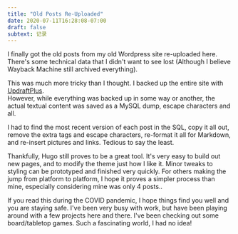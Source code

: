 ```yaml
---
title: "Old Posts Re-Uploaded"
date: 2020-07-11T16:28:08-07:00
draft: false
subtext: 记录
---
```


I finally got the old posts from my old Wordpress site re-uploaded here. There's some technical data that I didn't want to see lost (Although I believe Wayback Machine still archived everything).  

This was much more tricky than I thought. I backed up the entire site with [UpdraftPlus](https://wordpress.org/plugins/updraftplus/).  
However, while everything was backed up in some way or another, the actual textual content was saved as a MySQL dump, escape characters and all.  

I had to find the most recent version of each post in the SQL, copy it all out, remove the extra tags and escape characters, re-format it all for Markdown, and re-insert pictures and links. Tedious to say the least.  

Thankfully, Hugo still proves to be a great tool. It's very easy to build out new pages, and to modify the theme just how I like it. Minor tweaks to styling can be prototyped and finished very quickly. For others making the jump from platform to platform, I hope it proves a simpler process than mine, especially considering mine was only 4 posts..  

If you read this during the COVID pandemic, I hope things find you well and you are staying safe. I've been very busy with work, but have been playing around with a few projects here and there. I've been checking out some board/tabletop games. Such a fascinating world, I had no idea!  


